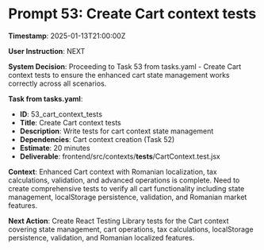 # Prompt 53: Create Cart context tests

**Timestamp**: 2025-01-13T21:00:00Z

**User Instruction**: NEXT

**System Decision**: Proceeding to Task 53 from tasks.yaml - Create Cart context tests to ensure the enhanced cart state management works correctly across all scenarios.

**Task from tasks.yaml**:
- **ID**: 53_cart_context_tests  
- **Title**: Create Cart context tests
- **Description**: Write tests for cart context state management
- **Dependencies**: Cart context creation (Task 52)
- **Estimate**: 20 minutes
- **Deliverable**: frontend/src/contexts/__tests__/CartContext.test.jsx

**Context**: Enhanced Cart context with Romanian localization, tax calculations, validation, and advanced operations is complete. Need to create comprehensive tests to verify all cart functionality including state management, localStorage persistence, validation, and Romanian market features.

**Next Action**: Create React Testing Library tests for the Cart context covering state management, cart operations, tax calculations, localStorage persistence, validation, and Romanian localized features.
